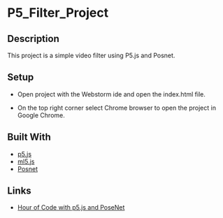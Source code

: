 # P5_Filter_Project

## Description
This project is a simple video filter using P5.js and Posnet.

## Setup
- Open project with the Webstorm ide and open the index.html file.

- On the top right corner select Chrome browser to open the project in Google Chrome.

## Built With
- [p5.js](https://p5js.org/)
- [ml5.js](https://ml5js.org/)
- [Posnet](https://github.com/tensorflow/tfjs-models/tree/master/posenet)

## Links
- [Hour of Code with p5.js and PoseNet](https://youtu.be/EA3-k9mnLHs)
